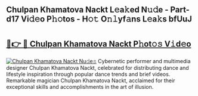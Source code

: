 ## Chulpan Khamatova Nackt L𝚎a𝚔ed N𝚞𝚍e - Part-d17 Vi𝚍𝚎o P𝚑𝚘tos - H𝚘𝚝 O𝚗𝚕yf𝚊ns L𝚎a𝚔s bfUuJ

# <h2><a href="http://kf7vkel.oniu.top/?m=Chulpan+Khamatova+Nackt">🔗👉 🔴 Chulpan Khamatova Nackt P𝚑ot𝚘𝚜 V𝚒d𝚎o</a></h2>

[![Chulpan Khamatova Nackt Nu𝚍e𝚜](https://i.imgur.com/0qMVB7G.gif)](http://kf7vkel.oniu.top/?m=Chulpan+Khamatova+Nackt)
Cybernetic performer and multimedia designer Chulpan Khamatova Nackt, celebrated for distributing dance and lifestyle inspiration through popular dance trends and brief videos. Remarkable magician Chulpan Khamatova Nackt, acclaimed for their exceptional skills and accomplishments in the art of illusion.  
